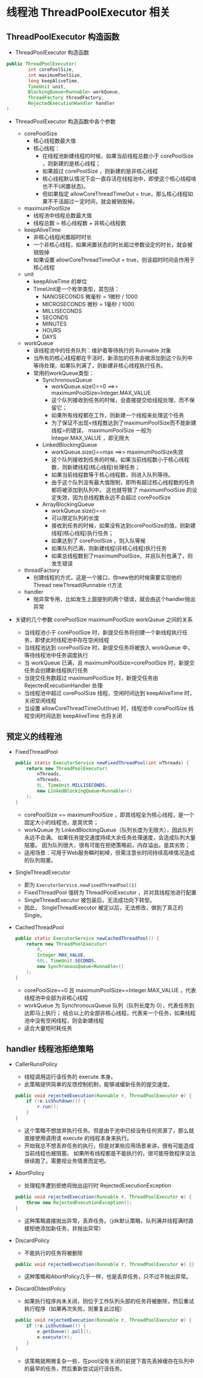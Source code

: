 # 线程池 ThreadPoolExecutor 相关

## ThreadPoolExecutor 构造函数

* ThreadPoolExecutor 构造函数

```java
public ThreadPoolExecutor(
        int corePoolSize,
        int maximumPoolSize,
        long keepAliveTime,
        TimeUnit unit,
        BlockingQueue<Runnable> workQueue,
        ThreadFactory threadFactory,
        RejectedExecutionHandler handler
)
```

* ThreadPoolExecutor 构造函数中各个参数
    * corePoolSize
        * 核心线程数最大值
        * 核心线程：
            * 在线程池新建线程的时候，如果当前线程总数小于 corePoolSize ，则新建的是核心线程；
            * 如果超过 corePoolSize ，则新建的是非核心线程
            * 核心线程默认情况下会一直存活在线程池中，即使这个核心线程啥也不干(闲置状态)。
            * 但如果指定 allowCoreThreadTimeOut = true，那么核心线程如果不干活超过一定时间，就会被销毁掉。
    * maximumPoolSize
        * 线程池中线程总数最大值
        * 线程总数 = 核心线程数 + 非核心线程数
    * keepAliveTime
        * 非核心线程闲置超时时长
        * 一个非核心线程，如果闲置状态的时长超过参数设定的时长，就会被销毁掉
        * 如果设置 allowCoreThreadTimeOut = true，则该超时时间会作用于核心线程
    * unit
        * keepAliveTime 的单位
        * TimeUnit是一个枚举类型，其包括：
            * NANOSECONDS   微毫秒 = 1微秒 / 1000
            * MICROSECONDS  微秒 = 1毫秒 / 1000
            * MILLISECONDS
            * SECONDS
            * MINUTES
            * HOURS
            * DAYS
    * workQueue
        * 该线程池中的任务队列：维护着等待执行的 Runnable 对象
        * 当所有的核心线程都在干活时，新添加的任务会被添加到这个队列中等待处理，如果队列满了，则新建非核心线程执行任务。
        * 常用的workQueue类型：
            * SynchronousQueue
                * workQueue.size()==0  ==>>  maximumPoolSize=Integer.MAX_VALUE
                * 这个队列接收到任务的时候，会直接提交给线程处理，而不保留它；
                * 如果所有线程都在工作，则新建一个线程来处理这个任务
                * 为了保证不出现<线程数达到了maximumPoolSize而不能新建线程>的错误，
                    maximumPoolSize 一般为 Integer.MAX_VALUE ，即无限大
            * LinkedBlockingQueue
                * workQueue.size()==max  ==>>  maximumPoolSize失效
                * 这个队列接收到任务的时候，如果当前线程数小于核心线程数，则新建线程(核心线程)处理任务；
                * 如果当前线程数等于核心线程数，则进入队列等待。
                * 由于这个队列没有最大值限制，即所有超过核心线程数的任务都将被添加到队列中，
                    这也就导致了 maximumPoolSize 的设定失效，因为总线程数永远不会超过 corePoolSize
            * ArrayBlockingQueue
                * workQueue.size()==n
                * 可以限定队列的长度
                * 接收到任务的时候，如果没有达到corePoolSize的值，则新建线程(核心线程)执行任务；
                * 如果达到了 corePoolSize ，则入队等候
                * 如果队列已满，则新建线程(非核心线程)执行任务
                * 如果总线程数到了maximumPoolSize，并且队列也满了，则发生错误
    * threadFactory
        * 创建线程的方式，这是一个接口，你new他的时候需要实现他的Thread newThread(Runnable r)方法
    * handler
        * 抛异常专用，比如发生上面提到的两个错误，就会由这个handler抛出异常

* 关键的几个参数 corePoolSize maximumPoolSize workQueue 之间的关系
    * 当线程池小于 corePoolSize 时，新提交任务将创建一个新线程执行任务，即使此时线程池中存在空闲线程
    * 当线程池达到 corePoolSize 时，新提交任务将被放入 workQueue 中，等待线程池中任务调度执行
    * 当 workQueue 已满，且 maximumPoolSize>corePoolSize 时，新提交任务会创建新线程执行任务 
    * 当提交任务数超过 maximumPoolSize 时，新提交任务由 RejectedExecutionHandler 处理 
    * 当线程池中超过 corePoolSize 线程，空闲时间达到 keepAliveTime 时，关闭空闲线程 
    * 当设置 allowCoreThreadTimeOut(true) 时，线程池中 corePoolSize 线程空闲时间达到 keepAliveTime 也将关闭 

## 预定义的线程池

* FixedThreadPool
    ```java
    public static ExecutorService newFixedThreadPool(int nThreads) {
        return new ThreadPoolExecutor(
            nThreads,
            nThreads,
            0L, TimeUnit.MILLISECONDS,
            new LinkedBlockingQueue<Runnable>()
        );
    }
    ```
    * corePoolSize == maximumPoolSize ，即其线程全为核心线程，是一个固定大小的线程池，是其优势；
    * workQueue 为 LinkedBlockingQueue（队列长度为无限大），因此队列永远不会满。
        如果任务提交速度持续大余任务处理速度，会造成队列大量阻塞。
        因为队列很大，很有可能在拒绝策略前，内存溢出。是其劣势；
    * 适用场景：可用于Web服务瞬时削峰，但需注意长时间持续高峰情况造成的队列阻塞。

* SingleThreadExecutor
    * 即为 `ExecutorService.newFixedThreadPool(1)`
    * FixedThreadPool 强转为 ThreadPoolExecutor ，并对其线程池进行配置
    * SingleThreadExecutor 被包装后，无法成功向下转型。
    * 因此， SingleThreadExecutor 被定以后，无法修改，做到了真正的Single。

* CachedThreadPool
    ```java
    public static ExecutorService newCachedThreadPool() {
        return new ThreadPoolExecutor(
            0,
            Integer.MAX_VALUE,
            60L, TimeUnit.SECONDS,
            new SynchronousQueue<Runnable>()
        );
    }
    ```
    * corePoolSize==0 且 maximumPoolSize==Integer.MAX_VALUE ，代表线程池中全部为非核心线程
    * workQueue 为 SynchronousQueue 队列（队列长度为 0），代表任务到达即马上执行；
        结合以上的全部非核心线程，代表来一个任务，如果线程池中没有空闲线程，则会新建线程
    * 适合大量短时耗任务

## handler 线程池拒绝策略

* CallerRunsPolicy
    * 线程调用运行该任务的 execute 本身。
    * 此策略提供简单的反馈控制机制，能够减缓新任务的提交速度。
    ```java
    public void rejectedExecution(Runnable r, ThreadPoolExecutor e) { 
        if (!e.isShutdown()) { 
            r.run(); 
        }
    } 
    ```
    * 这个策略不想放弃执行任务。但是由于池中已经没有任何资源了，那么就直接使用调用该 execute 的线程本身来执行。
    * 开始我总不想丢弃任务的执行，但是对某些应用场景来讲，很有可能造成当前线程也被阻塞。
        如果所有线程都是不能执行的，很可能导致程序没法继续跑了。需要视业务情景而定吧。

* AbortPolicy
    * 处理程序遭到拒绝将抛出运行时 RejectedExecutionException
    ```java
    public void rejectedExecution(Runnable r, ThreadPoolExecutor e) {
        throw new RejectedExecutionException();
    } 
    ```
    * 这种策略直接抛出异常，丢弃任务。（jdk默认策略，队列满并线程满时直接拒绝添加新任务，并抛出异常）

* DiscardPolicy
    * 不能执行的任务将被删除 
    ```java
    public void rejectedExecution(Runnable r, ThreadPoolExecutor e) {} 
    ```
    * 这种策略和AbortPolicy几乎一样，也是丢弃任务，只不过不抛出异常。

* DiscardOldestPolicy
    * 如果执行程序尚未关闭，则位于工作队列头部的任务将被删除，然后重试执行程序（如果再次失败，则重复此过程） 
    ```java
    public void rejectedExecution(Runnable r, ThreadPoolExecutor e) { 
        if (!e.isShutdown()) {
            e.getQueue().poll();
            e.execute(r); 
        }
    }
    ```
    * 该策略就稍微复杂一些，在pool没有关闭的前提下首先丢掉缓存在队列中的最早的任务，然后重新尝试运行该任务。


